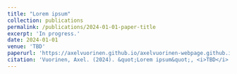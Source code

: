 ```yaml
---
title: "Lorem ipsum"
collection: publications
permalink: /publications/2024-01-01-paper-title
excerpt: 'In progress.'
date: 2024-01-01
venue: 'TBD'
paperurl: 'https://axelvuorinen.github.io/axelvuorinen-webpage.github.io/files/paper3.pdf'
citation: 'Vuorinen, Axel. (2024). &quot;Lorem ipsum&quot;, <i>TBD</i>.'
---
```


